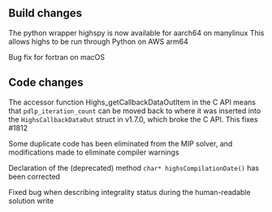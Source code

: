 ## Build changes

The python wrapper highspy is now available for aarch64 on manylinux
This allows highs to be run through Python on AWS arm64 

Bug fix for fortran on macOS

## Code changes

The accessor function Highs_getCallbackDataOutItem in the C API means
that `pdlp_iteration_count` can be moved back to where it was inserted
into the `HighsCallbackDataOut` struct in v1.7.0, which broke the C
API. This fixes #1812

Some duplicate code has been eliminated from the MIP solver, and
modifications made to eliminate compiler warnings

Declaration of the (deprecated) method `char* highsCompilationDate()`
has been corrected

Fixed bug when describing integrality status during the human-readable solution write

